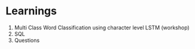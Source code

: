 # Learnings
1. Multi Class Word Classification using character level LSTM (workshop)
2. SQL
3. Questions
